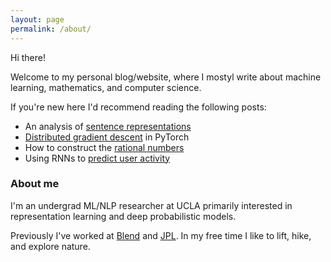 ```yaml
---
layout: page
permalink: /about/
---
```


Hi there!

Welcome to my personal blog/website, where I mostyl write about machine learning, mathematics, and computer science.

If you're new here I'd recommend reading the following posts:
- An analysis of [sentence representations](/QuickThoughts)
- [Distributed gradient descent](/Distbelief) in PyTorch
- How to construct the [rational numbers](/Building-Q)
- Using RNNs to [predict user activity](/Predicting-User-Submission)

### About me

I'm an undergrad ML/NLP researcher at UCLA primarily interested in representation learning and deep probabilistic models. 

Previously I've worked at [Blend](https://blend.com) and [JPL](https://www.jpl.nasa.gov/).
In my free time I like to lift, hike, and explore nature. 
